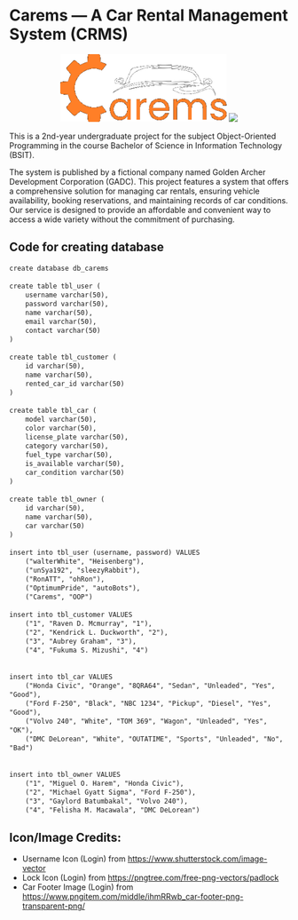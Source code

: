 # Carems — A Car Rental Management System (CRMS) 

<p align="center" style="text-align: center; margin: auto;">
  <img src="https://github.com/fraeron/carems/blob/main/img/carems_logo.png" width=300>
  <img src="https://github.com/fraeron/carems/blob/main/img/gadc_logo.png" width=300>
</p>

This is a 2nd-year undergraduate project for the subject Object-Oriented Programming in the course Bachelor of Science in Information Technology (BSIT). 

The system is published by a fictional company named Golden Archer Development Corporation (GADC). This project features a system that offers a comprehensive solution for managing car rentals, ensuring vehicle availability, booking reservations, and maintaining records of car conditions. Our service is designed to provide an affordable and convenient way to access a wide variety without the commitment of purchasing. 

## Code for creating database
```
create database db_carems

create table tbl_user (
    username varchar(50),
    password varchar(50),
    name varchar(50),
    email varchar(50),
    contact varchar(50)
)

create table tbl_customer (
    id varchar(50),
    name varchar(50),
    rented_car_id varchar(50)
)

create table tbl_car (
    model varchar(50), 
    color varchar(50), 
    license_plate varchar(50), 
    category varchar(50),
    fuel_type varchar(50),
    is_available varchar(50),
    car_condition varchar(50)
)

create table tbl_owner (
    id varchar(50),
    name varchar(50),
    car varchar(50)
)

insert into tbl_user (username, password) VALUES 
    ("walterWhite", "Heisenberg"),
    ("unSya192", "sleezyRabbit"),
    ("RonATT", "ohRon"),
    ("OptimumPride", "autoBots"),
    ("Carems", "OOP")

insert into tbl_customer VALUES 
    ("1", "Raven D. Mcmurray", "1"),
    ("2", "Kendrick L. Duckworth", "2"),
    ("3", "Aubrey Graham", "3"),
    ("4", "Fukuma S. Mizushi", "4")


insert into tbl_car VALUES
    ("Honda Civic", "Orange", "8QRA64", "Sedan", "Unleaded", "Yes", "Good"),
    ("Ford F-250", "Black", "NBC 1234", "Pickup", "Diesel", "Yes", "Good"),
    ("Volvo 240", "White", "TOM 369", "Wagon", "Unleaded", "Yes", "OK"),
    ("DMC DeLorean", "White", "OUTATIME", "Sports", "Unleaded", "No", "Bad")


insert into tbl_owner VALUES 
    ("1", "Miguel O. Harem", "Honda Civic"),
    ("2", "Michael Gyatt Sigma", "Ford F-250"),
    ("3", "Gaylord Batumbakal", "Volvo 240"),
    ("4", "Felisha M. Macawala", "DMC DeLorean")

```

## Icon/Image Credits:
- Username Icon (Login) from https://www.shutterstock.com/image-vector
- Lock Icon (Login) from https://pngtree.com/free-png-vectors/padlock
- Car Footer Image (Login) from https://www.pngitem.com/middle/ihmRRwb_car-footer-png-transparent-png/


